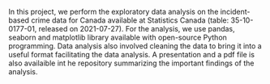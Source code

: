 In this project, we perform the exploratory data analysis on the incident-based crime data for Canada available at Statistics Canada (table: 35-10-0177-01, released on 2021-07-27).
For the analysis, we use pandas, seaborn and matplotlib library available with open-source Python programming. 
Data analysis also involved cleaning the data to bring it into a useful format facilitating the data analysis. 
A presentation and a pdf file is also availaible int he repository summarizing the important findings of the analysis.
